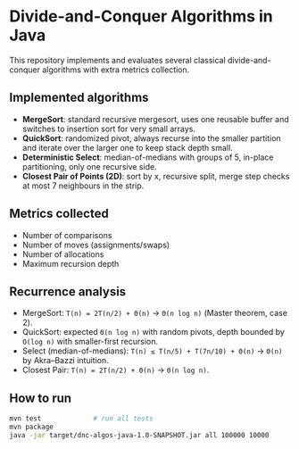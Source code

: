 # Divide-and-Conquer Algorithms in Java

This repository implements and evaluates several classical divide-and-conquer algorithms with extra metrics collection.

## Implemented algorithms
- **MergeSort**: standard recursive mergesort, uses one reusable buffer and switches to insertion sort for very small arrays.
- **QuickSort**: randomized pivot, always recurse into the smaller partition and iterate over the larger one to keep stack depth small.
- **Deterministic Select**: median-of-medians with groups of 5, in-place partitioning, only one recursive side.
- **Closest Pair of Points (2D)**: sort by x, recursive split, merge step checks at most 7 neighbours in the strip.

## Metrics collected
- Number of comparisons
- Number of moves (assignments/swaps)
- Number of allocations
- Maximum recursion depth

## Recurrence analysis
- MergeSort: `T(n) = 2T(n/2) + Θ(n)` → `Θ(n log n)` (Master theorem, case 2).
- QuickSort: expected `Θ(n log n)` with random pivots, depth bounded by `O(log n)` with smaller-first recursion.
- Select (median-of-medians): `T(n) ≤ T(n/5) + T(7n/10) + Θ(n)` → `Θ(n)` by Akra–Bazzi intuition.
- Closest Pair: `T(n) = 2T(n/2) + Θ(n)` → `Θ(n log n)`.

## How to run
```bash
mvn test             # run all tests
mvn package
java -jar target/dnc-algos-java-1.0-SNAPSHOT.jar all 100000 10000
